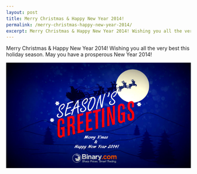 ```yaml
---
layout: post
title: Merry Christmas & Happy New Year 2014!
permalink: /merry-christmas-happy-new-year-2014/
excerpt: Merry Christmas & Happy New Year 2014! Wishing you all the very best this holiday season. May you have a prosperous New Year 2014!
---
```


Merry Christmas & Happy New Year 2014! Wishing you all the very best this holiday season. May you have a prosperous New Year 2014!

![](/post_images/9995124_orig.jpg)
